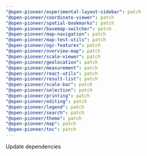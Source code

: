 ```yaml
---
"@open-pioneer/experimental-layout-sidebar": patch
"@open-pioneer/coordinate-viewer": patch
"@open-pioneer/spatial-bookmarks": patch
"@open-pioneer/basemap-switcher": patch
"@open-pioneer/map-navigation": patch
"@open-pioneer/map-test-utils": patch
"@open-pioneer/ogc-features": patch
"@open-pioneer/overview-map": patch
"@open-pioneer/scale-viewer": patch
"@open-pioneer/geolocation": patch
"@open-pioneer/measurement": patch
"@open-pioneer/react-utils": patch
"@open-pioneer/result-list": patch
"@open-pioneer/scale-bar": patch
"@open-pioneer/selection": patch
"@open-pioneer/printing": patch
"@open-pioneer/editing": patch
"@open-pioneer/legend": patch
"@open-pioneer/search": patch
"@open-pioneer/theme": patch
"@open-pioneer/map": patch
"@open-pioneer/toc": patch
---
```


Update dependencies
